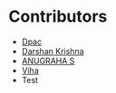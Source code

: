  # Contributors

- [Dpac](https://github.com/ldpacl)
- [Darshan Krishna](https;//github.com/DarshanKrishna-DK)
- [ANUGRAHA S](https://github.com/Anugraha808)
- [Viha](https://github.com/VihaShomikha)
- Test
